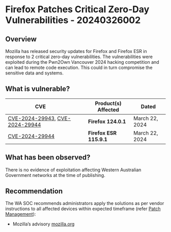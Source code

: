 # Firefox Patches Critical Zero-Day Vulnerabilities - 20240326002

## Overview

Mozilla has released security updates for Firefox and Firefox ESR in response to 2 critical zero-day vulnerabilities. The vulnerabilities were exploited during the Pwn2Own Vancouver 2024 hacking competition and can lead to remote code execution. This could in turn compromise the sensitive data and systems.

## What is vulnerable?

| CVE                                                                                                                              |     |     | Product(s) Affected     | Dated          |
| -------------------------------------------------------------------------------------------------------------------------------- | --- | --- | ----------------------- | -------------- |
| [CVE-2024-29943](https://cve.org/CVERecord?id=CVE-2024-29943), [CVE-2024-29944](https://www.cve.org/CVERecord?id=CVE-2024-29944) |     |     | **Firefox 124.0.1**     | March 22, 2024 |
| [CVE-2024-29944](https://www.cve.org/CVERecord?id=CVE-2024-29944)                                                                |     |     | **Firefox ESR 115.9.1** | March 22, 2024 |

## What has been observed?

There is no evidence of exploitation affecting Western Australian Government networks at the time of publishing.

## Recommendation

The WA SOC recommends administrators apply the solutions as per vendor instructions to all affected devices within expected timeframe (refer [Patch Management](../guidelines/patch-management.md)):

- Mozilla’s advisory [mozilla.org](https://www.mozilla.org/security/advisories/mfsa2024-15/)

